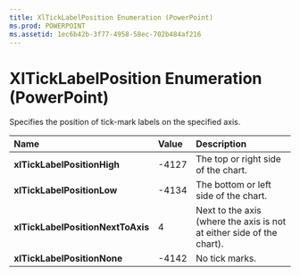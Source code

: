 ```yaml
---
title: XlTickLabelPosition Enumeration (PowerPoint)
ms.prod: POWERPOINT
ms.assetid: 1ec6b42b-3f77-4958-58ec-702b484af216
---
```



# XlTickLabelPosition Enumeration (PowerPoint)

Specifies the position of tick-mark labels on the specified axis.



|**Name**|**Value**|**Description**|
|:-----|:-----|:-----|
|**xlTickLabelPositionHigh**|-4127|The top or right side of the chart.|
|**xlTickLabelPositionLow**|-4134|The bottom or left side of the chart.|
|**xlTickLabelPositionNextToAxis**|4|Next to the axis (where the axis is not at either side of the chart).|
|**xlTickLabelPositionNone**|-4142|No tick marks.|

